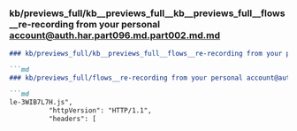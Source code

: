 ### kb/previews_full/kb__previews_full__kb__previews_full__flows__re-recording from your personal account@auth.har.part096.md.part002.md.md

```md
### kb/previews_full/kb__previews_full__flows__re-recording from your personal account@auth.har.part096.md.part002.md

```md
### kb/previews_full/flows__re-recording from your personal account@auth.har.part096.md (part 002)

```md
le-3WIB7L7H.js",
          "httpVersion": "HTTP/1.1",
          "headers": [
 
```

```

```

```
